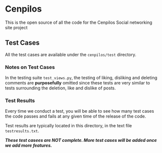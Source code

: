 # Cenpilos
This is the open source of all the code for the Cenpilos Social networking site project

## Test Cases 
All the test cases are available under the `cenpilos/test` directory. 

### Notes on Test Cases 
In the testing suite `test_views.py`, the testing of 
liking, disliking and deleting comments are 
**purposefully** omitted since these tests are very similar 
to tests surrounding the deletion, like and dislike 
of posts. 

### Test Results
Every time we conduct a test, you will be able to see 
how many test cases the code passes and fails 
at any given time of the release of the code. 

Test results are typically located in this directory, 
in the text file `testresults.txt`.

***These test casees are NOT complete. More
test cases will be added once we add more features.***